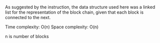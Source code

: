 As suggested by the instruction, the data structure used here was a linked list for the representation of the block chain, given that each block is connected to the next.


Time complexity: O(n)
Space complexity: O(n)

n is number of blocks
